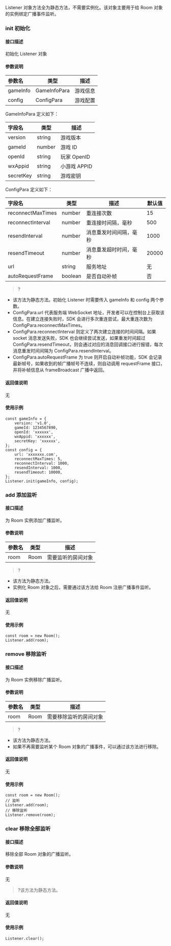
Listener 对象方法全为静态方法，不需要实例化。该对象主要用于给 Room 对象的实例绑定广播事件监听。

### init 初始化

#### 接口描述
初始化 Listener 对象


#### 参数说明

|参数名|类型|描述|
|:---|---|---|
|gameInfo|GameInfoPara|游戏信息|
|config|ConfigPara|游戏配置|

GameInfoPara 定义如下：

|字段名|类型|描述|
|:---|---|---|
|version|string|游戏版本|
|gameId|number|游戏 ID|
|openId|string|玩家 OpenID|
|wxAppid|string|小游戏 APPID|
|secretKey|string|游戏密钥|

ConfigPara 定义如下：

|字段名|类型|描述|默认值|
|:---|---|---|---|
|reconnectMaxTimes|number|重连接次数|15|
|reconnectInterval|number|重连接时间隔，毫秒|500|
|resendInterval|number|消息重发时间间隔，毫秒|1000|
|resendTimeout|number|消息重发超时时间，毫秒|20000|
|url|string|服务地址|无|
|autoRequestFrame|boolean|是否自动补帧|否|


>?
- 该方法为静态方法。初始化 Listener 时需要传入 gameInfo 和 config 两个参数。
- ConfigPara.url 代表服务端 WebSocket 地址，开发者可以在控制台上获取该信息。在建立连接失败时，SDK 会进行多次重连尝试，最大重连次数为 ConfigPara.reconnectMaxTimes。
- ConfigPara.reconnectInterval 则定义了两次建立连接的时间间隔。如果 socket 消息发送失败，SDK 也会继续尝试发送，如果重发时间超过 ConfigPara.resendTimeout，则会通过对应的消息回调接口进行报错，每次消息重发时间间隔为 ConfigPara.resendInterval。
- ConfigPara.autoRequestFrame 为 true 则开启自动补帧功能，SDK 会记录最新帧号，如果收到的帧广播帧号不连续，则自动调用 requestFrame 接口，并将补帧信息从 frameBroadcast 广播中返回。


#### 返回值说明
无

#### 使用示例

```
const gameInfo = {
	version: 'v1.0',
	gameId: 1234567890,
	openId: 'xxxxxx',
	wxAppid: 'xxxxxx',
	secretKey: 'xxxxxx',
};
const config = {
	url: 'xxxxxxx.com',
	reconnectMaxTimes: 5,
	reconnectInterval: 1000,
	resendInterval: 1000,
	resendTimeout: 10000,
};
Listener.init(gameInfo, config);
```



### add 添加监听

#### 接口描述
为 Room 实例添加广播监听。

#### 参数说明

|参数名|类型|描述|
|:---|---|---|
|room|Room|需要监听的房间对象|


>?
- 该方法为静态方法。
- 实例化 Room 对象之后，需要通过该方法给 Room 注册广播事件监听。


#### 返回值说明
无



#### 使用示例

```
const room = new Room();
Listener.add(room);
```

### remove 移除监听

#### 接口描述
为 Room 实例移除广播监听。

#### 参数说明

|参数名|类型|描述|
|:---|---|---|
|room|Room|需要移除监听的房间对象|


>?
- 该方法为静态方法。
- 如果不再需要监听某个 Room 对象的广播事件，可以通过该方法进行移除。


#### 返回值说明
无



#### 使用示例

```
const room = new Room();
// 监听
Listener.add(room);
// 移除监听
Listener.remove(room);
```

### clear 移除全部监听

#### 接口描述
移除全部 Room 对象的广播监听。

#### 参数说明
无


>?该方法为静态方法。

#### 返回值说明
无



#### 使用示例

```
Listener.clear();
```
